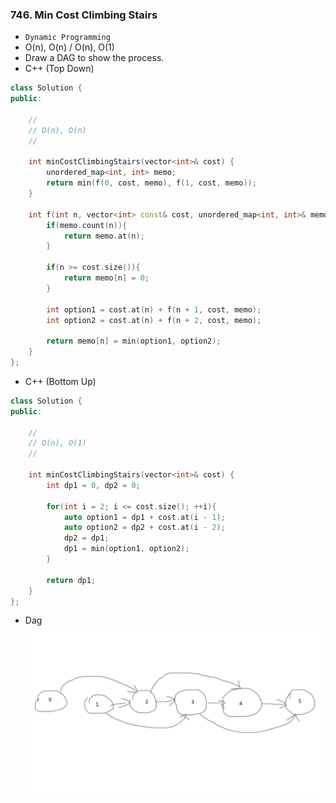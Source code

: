 ### 746. Min Cost Climbing Stairs

* `Dynamic Programming`
* O(n), O(n) / O(n), O(1)
* Draw a DAG to show the process.
* C++ (Top Down)
```cpp
class Solution {
public:
    
    //
    // O(n), O(n)
    //
    
    int minCostClimbingStairs(vector<int>& cost) {
        unordered_map<int, int> memo;
        return min(f(0, cost, memo), f(1, cost, memo));
    }
    
    int f(int n, vector<int> const& cost, unordered_map<int, int>& memo){
        if(memo.count(n)){
            return memo.at(n);
        }
        
        if(n >= cost.size()){
            return memo[n] = 0;
        }
        
        int option1 = cost.at(n) + f(n + 1, cost, memo);
        int option2 = cost.at(n) + f(n + 2, cost, memo);
        
        return memo[n] = min(option1, option2);
    }
};
```

* C++ (Bottom Up)
```cpp
class Solution {
public:

    //
    // O(n), O(1)
    //
    
    int minCostClimbingStairs(vector<int>& cost) {
        int dp1 = 0, dp2 = 0;
        
        for(int i = 2; i <= cost.size(); ++i){
            auto option1 = dp1 + cost.at(i - 1);
            auto option2 = dp2 + cost.at(i - 2);
            dp2 = dp1;
            dp1 = min(option1, option2);
        }
        
        return dp1;
    }
};

```
* Dag
![GitHub Logo](/pics/dag0746.png)
